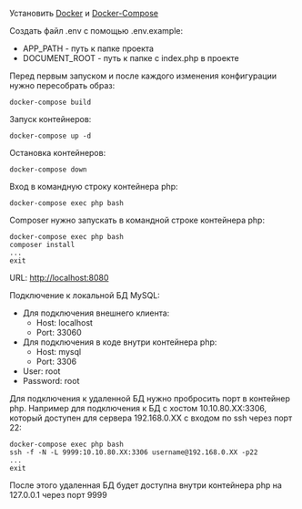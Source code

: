 Установить 
[Docker](https://docs.docker.com/engine/install/ubuntu/)
и
[Docker-Compose](https://docs.docker.com/compose/install/)

Создать файл .env с помощью .env.example:
- APP_PATH - путь к папке проекта
- DOCUMENT_ROOT - путь к папке с index.php в проекте

Перед первым запуском и после каждого изменения конфигурации нужно пересобрать образ:
```
docker-compose build
```
Запуск контейнеров:
```
docker-compose up -d
```
Остановка контейнеров:
```
docker-compose down
```
Вход в командную строку контейнера php:
```
docker-compose exec php bash
```
Сomposer нужно запускать в командной строке контейнера php:
```
docker-compose exec php bash
composer install
...
exit
```

URL: [http://localhost:8080](http://localhost:8080)

Подключение к локальной БД MySQL:
- Для подключения внешнего клиента:
  - Host: localhost
  - Port: 33060
- Для подключения в коде внутри контейнера php:
  - Host: mysql
  - Port: 3306
- User: root
- Password: root

Для подключения к удаленной БД нужно пробросить порт в контейнер php.
Например для подключения к БД с хостом 10.10.80.XX:3306, который доступен для сервера
192.168.0.XX с входом по ssh через порт 22:
```
docker-compose exec php bash
ssh -f -N -L 9999:10.10.80.XX:3306 username@192.168.0.XX -p22
...
exit
```
После этого удаленная БД будет доступна внутри контейнера php на 127.0.0.1 через порт 9999